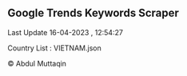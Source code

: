 

## Google Trends Keywords Scraper 
 
Last Update 16-04-2023 , 12:54:27

Country List :
VIETNAM.json



© Abdul Muttaqin 

